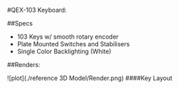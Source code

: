 #QEX-103 Keyboard:

##Specs 
- 103 Keys w/ smooth rotary encoder
- Plate Mounted Switches and Stabilisers
- Single Color Backlighting (White)
	
##Renders:

![plot](./reference 3D Model/Render.png)
####Key Layout


